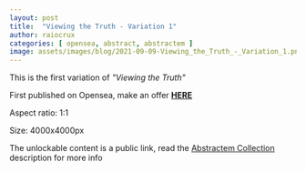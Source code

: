 ```yaml
---
layout: post
title:  "Viewing the Truth - Variation 1"
author: raiocrux
categories: [ opensea, abstract, abstractem ]
image: assets/images/blog/2021-09-09-Viewing_the_Truth_-_Variation_1.png
---
```


This is the first variation of _"Viewing the Truth"_

First published on Opensea, make an offer **[HERE](https://opensea.io/assets/0x495f947276749ce646f68ac8c248420045cb7b5e/1424050934219482094641052345481048971115530496503602941533414510286132477953)**

Aspect ratio: 1:1

Size: 4000x4000px

The unlockable content is a public link, read the [Abstractem Collection](https://opensea.io/collection/abstractem) description for more info